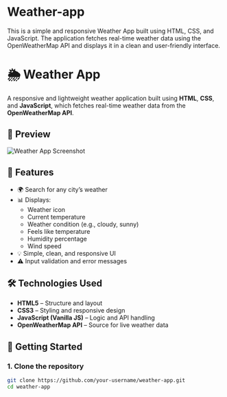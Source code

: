 # Weather-app
This is a simple and responsive Weather App built using HTML, CSS, and JavaScript. 
The application fetches real-time weather data using the OpenWeatherMap API and displays it in a clean and user-friendly interface.
# 🌦️ Weather App

A responsive and lightweight weather application built using **HTML**, **CSS**, and **JavaScript**, which fetches real-time weather data from the **OpenWeatherMap API**.

## 📸 Preview

![Weather App Screenshot](screenshot.png) <!-- Replace or remove this line if you don't have a screenshot -->

## 🚀 Features

- 🌍 Search for any city’s weather
- 📊 Displays:
  - Weather icon
  - Current temperature
  - Weather condition (e.g., cloudy, sunny)
  - Feels like temperature
  - Humidity percentage
  - Wind speed
- 💡 Simple, clean, and responsive UI
- ⚠️ Input validation and error messages

## 🛠️ Technologies Used

- **HTML5** – Structure and layout
- **CSS3** – Styling and responsive design
- **JavaScript (Vanilla JS)** – Logic and API handling
- **OpenWeatherMap API** – Source for live weather data


## 🔑 Getting Started

### 1. Clone the repository

```bash
git clone https://github.com/your-username/weather-app.git
cd weather-app


